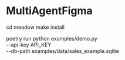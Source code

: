 # MultiAgentFigma

cd meadow
make install

poetry run python examples/demo.py \
  --api-key API_KEY \
  --db-path examples/data/sales_example.sqlite